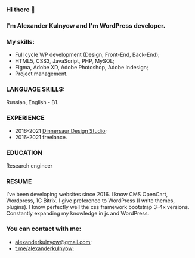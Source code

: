 
### Hi there 👋
### I'm Alexander Kulnyow and I'm WordPress developer.
### My skills:
- Full cycle WP development 
(Design, Front-End, Back-End);
- HTML5, CSS3, JavaScript, PHP, MySQL;
- Figma, Adobe XD, Adobe Photoshop, Adobe Indesign;
- Project management.

### LANGUAGE SKILLS:
Russian, English - B1.

### EXPERIENCE
- 2016-2021 [Dinnersaur Design Studio](https://dds.by);
- 2016-2021 freelance.

### EDUCATION
Research engineer

### RESUME
I’ve been developing websites since 2016. I know CMS OpenCart,
Wordpress, 1C Bitrix. I give preference to WordPress (I write themes,
plugins). I know perfectly well the css framework bootstrap 3-4x
versions. Constantly expanding my knowledge in js and WordPress.

### You can contact with me:
- [alexanderkulnyow@gmail.com](mailto:https://alexanderkulnyow@gmail.com);
- [t.me/alexanderkulnyow](https://t.me/alexanderkulnyow);


<!--
**alexanderkulnyow/alexanderkulnyow** is a ✨ _special_ ✨ repository because its `README.md` (this file) appears on your GitHub profile.

Here are some ideas to get you started:

- 🔭 I’m currently working on ...
- 🌱 I’m currently learning ...
- 👯 I’m looking to collaborate on ...
- 🤔 I’m looking for help with ...
- 💬 Ask me about ...
- 📫 How to reach me: ...
- 😄 Pronouns: ...
- ⚡ Fun fact: ...
-->
